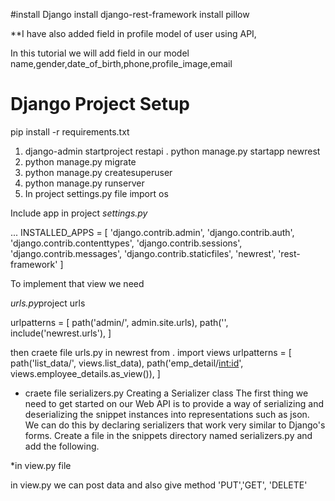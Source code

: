 #install  Django
install django-rest-framework
install pillow


**I have also added  field in  profile model 
 of user using API,


In this tutorial we will add field in our model
  name,gender,date_of_birth,phone,profile_image,email
    

# Django Project Setup


pip install -r requirements.txt


1. django-admin startproject restapi .
python manage.py startapp newrest
2. python manage.py migrate
3. python manage.py createsuperuser
4. python manage.py runserver
5. In project settings.py file import os
	


Include app in project *settings.py*


...
INSTALLED_APPS = [
    'django.contrib.admin',
    'django.contrib.auth',
    'django.contrib.contenttypes',
    'django.contrib.sessions',
    'django.contrib.messages',
    'django.contrib.staticfiles',
    'newrest',
    'rest-framework'
]

To implement that view we need

*urls.py*project urls

urlpatterns = [
    path('admin/', admin.site.urls),
    path('', include('newrest.urls'),
]

then craete file urls.py in newrest
from . import views
urlpatterns = [
    path('list_data/', views.list_data),
    path('emp_detail/<int:id>', views.employee_details.as_view()),
]

* craete file serializers.py 
Creating a Serializer class
The first thing we need to get started on our Web API is to provide a way of serializing and deserializing the snippet instances into representations such as json. 
We can do this by declaring serializers that work very similar to Django's forms.
Create a file in the snippets directory named serializers.py and add the following.

*in view.py file

in view.py we can post data and also give method 'PUT','GET', 'DELETE'








